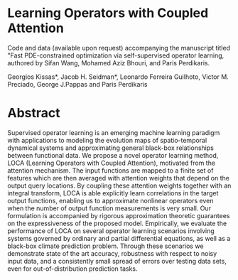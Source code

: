 # Learning Operators with Coupled Attention

Code and data (available upon request) accompanying the manuscript titled "Fast PDE-constrained optimization via self-supervised operator learning, authored by Sifan Wang, Mohamed Aziz Bhouri, and Paris Perdikaris.

Georgios Kissas*, Jacob H. Seidman*,  Leonardo Ferreira Guilhoto, Victor M. Preciado, George J.Pappas and Paris Perdikaris

# Abstract

Supervised operator learning is an emerging machine learning paradigm with applications to modeling the evolution maps of spatio-temporal dynamical systems and approximating general black-box relationships between functional data. We propose a novel operator learning method, LOCA (Learning Operators with Coupled Attention), motivated from the attention mechanism. The input functions are mapped to a finite set of features which are then averaged with attention weights that depend on the output query locations. By coupling these attention weights together with an integral transform, LOCA is able explicitly learn correlations in the target output functions, enabling us to approximate nonlinear operators even when the number of output function measurements is very small. Our formulation is accompanied by rigorous approximation theoretic guarantees on the expressiveness of the proposed model. Empirically, we evaluate the performance of LOCA on several operator learning scenarios involving systems governed by ordinary and partial differential equations, as well as a black-box climate prediction problem. Through these scenarios we demonstrate state of the art accuracy, robustness with respect to noisy input data, and a consistently small spread of errors over testing data sets, even for out-of-distribution prediction tasks.



